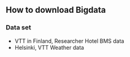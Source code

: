 ## How to download Bigdata 

### Data set
  - VTT in Finland, Researcher Hotel BMS data
  - Helsinki, VTT Weather data
  
